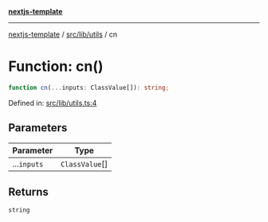 [**nextjs-template**](README.md)

---

[nextjs-template](README.md) / [src/lib/utils](src.lib.utils.md) / cn

# Function: cn()

```ts
function cn(...inputs: ClassValue[]): string;
```

Defined in: [src/lib/utils.ts:4](https://github.com/Its-Satyajit/nextjs-template/blob/c8d81b09293d759cbf04e9bc7e542cc7d90740e6/src/lib/utils.ts#L4)

## Parameters

| Parameter   | Type           |
| ----------- | -------------- |
| ...`inputs` | `ClassValue`[] |

## Returns

`string`
